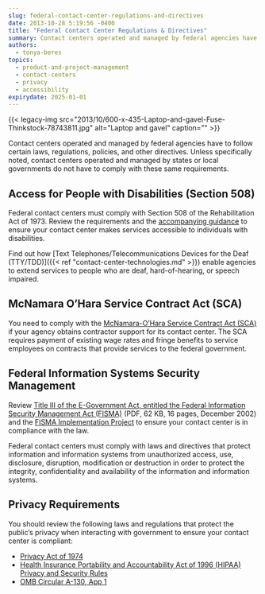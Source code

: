 ```yaml
---
slug: federal-contact-center-regulations-and-directives
date: 2013-10-28 5:19:56 -0400
title: "Federal Contact Center Regulations & Directives"
summary: Contact centers operated and managed by federal agencies have to follow certain laws, regulations, policies, and other directives. Unless specifically noted, contact centers operated and managed by states or local governments do not have to comply with these same requirements. Access for People with Disabilities (Section 508) Federal contact centers must comply with Section 508
authors:
  - tonya-beres
topics:
  - product-and-project-management
  - contact-centers
  - privacy
  - accessibility
expirydate: 2025-01-01
---
```


{{< legacy-img src="2013/10/600-x-435-Laptop-and-gavel-Fuse-Thinkstock-78743811.jpg" alt="Laptop and gavel" caption="" >}}

Contact centers operated and managed by federal agencies have to follow certain laws, regulations, policies, and other directives. Unless specifically noted, contact centers operated and managed by states or local governments do not have to comply with these same requirements.

## Access for People with Disabilities (Section 508)

Federal contact centers must comply with Section 508 of the Rehabilitation Act of 1973. Review the requirements and the [accompanying guidance](http://www.section508.gov/) to ensure your contact center makes services accessible to individuals with disabilities.

Find out how [Text Telephones/Telecommunications Devices for the Deaf (TTY/TDD)]({{< ref "contact-center-technologies.md" >}}) enable agencies to extend services to people who are deaf, hard-of-hearing, or speech impaired.

## McNamara O&#8217;Hara Service Contract Act (SCA)

You need to comply with the [McNamara-O&#8217;Hara Service Contract Act (SCA)](http://www.dol.gov/compliance/laws/comp-sca.htm) if your agency obtains contractor support for its contact center. The SCA requires payment of existing wage rates and fringe benefits to service employees on contracts that provide services to the federal government.

## Federal Information Systems Security Management

Review [Title III of the E-Government Act, entitled the Federal Information Security Management Act (FISMA)](https://s3.amazonaws.com/digitalgov/_legacy-img/2014/07/Title-III-of-the-E-Government-Act-entitled-the-Federal-Information-Security-Management-Act-FISMA.pd) (PDF, 62 KB, 16 pages, December 2002) and the [FISMA Implementation Project](http://csrc.nist.gov/groups/SMA/fisma/index.html) to ensure your contact center is in compliance with the law.

Federal contact centers must comply with laws and directives that protect information and information systems from unauthorized access, use, disclosure, disruption, modification or destruction in order to protect the integrity, confidentiality and availability of the information and information systems.

## Privacy Requirements

You should review the following laws and regulations that protect the public’s privacy when interacting with government to ensure your contact center is compliant:


* [Privacy Act of 1974](http://www.justice.gov/opcl/1974privacyact-overview.htm)
* [Health Insurance Portability and Accountability Act of 1996 (HIPAA) Privacy and Security Rules](http://www.hhs.gov/ocr/privacy/)
* [OMB Circular A-130, App 1](http://www.whitehouse.gov/omb/circulars_a130_a130appendix_i)
